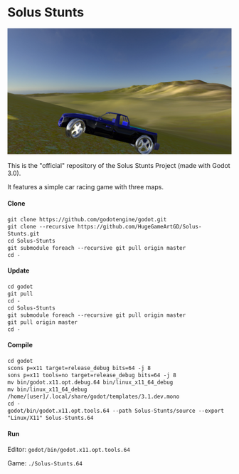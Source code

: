 # Solus Stunts

![Screenshot](/source/images/screen.jpg?raw=true)

This is the "official" repository of the Solus Stunts Project (made with Godot 3.0).

It features a simple car racing game with three maps.

#### Clone
```
git clone https://github.com/godotengine/godot.git
git clone --recursive https://github.com/HugeGameArtGD/Solus-Stunts.git
cd Solus-Stunts
git submodule foreach --recursive git pull origin master
cd -
```
#### Update
```
cd godot
git pull
cd -
cd Solus-Stunts
git submodule foreach --recursive git pull origin master
git pull origin master
cd -
```
#### Compile
```
cd godot
scons p=x11 target=release_debug bits=64 -j 8
sons p=x11 tools=no target=release_debug bits=64 -j 8
mv bin/godot.x11.opt.debug.64 bin/linux_x11_64_debug
mv bin/linux_x11_64_debug /home/[user]/.local/share/godot/templates/3.1.dev.mono
cd -
godot/bin/godot.x11.opt.tools.64 --path Solus-Stunts/source --export "Linux/X11" Solus-Stunts.64
```
#### Run
Editor: ```godot/bin/godot.x11.opt.tools.64```

Game: ```./Solus-Stunts.64```
